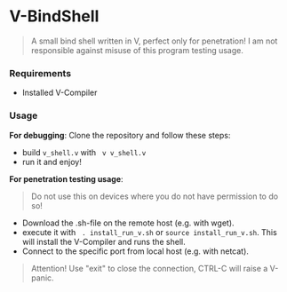 # V-BindShell

> A small bind shell written in V, perfect only for penetration! I am not responsible against misuse of this program testing usage.

### Requirements
* Installed V-Compiler

### Usage
**For debugging**:
Clone the repository and follow these steps:
* build ```v_shell.v``` with ``` v v_shell.v```
* run it and enjoy!

**For penetration testing usage**:
>Do not use this on devices where you do not have permission to do so!
* Download the .sh-file on the remote host (e.g. with wget).
* execute it with ``` . install_run_v.sh``` or ``` source install_run_v.sh ```. This will install the V-Compiler and runs the shell.
* Connect to the specific port from local host (e.g. with netcat).

>Attention!
Use "exit" to close the connection, CTRL-C will raise a V-panic.